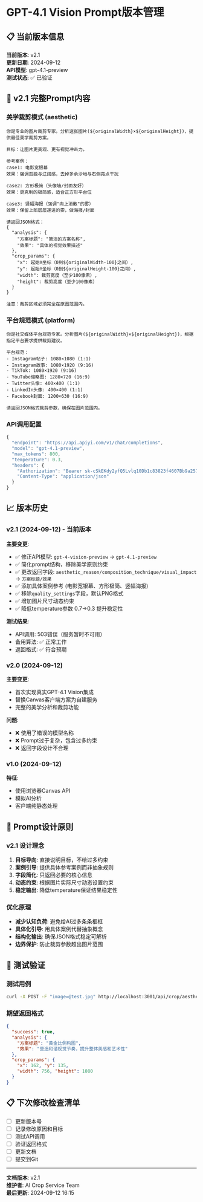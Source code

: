 # GPT-4.1 Vision Prompt版本管理

## 📋 当前版本信息

**当前版本**: v2.1  
**更新日期**: 2024-09-12  
**API模型**: gpt-4.1-preview  
**测试状态**: ✅ 已验证  

## 🎯 v2.1 完整Prompt内容

### 美学裁剪模式 (aesthetic)

```text
你是专业的图片裁剪专家。分析这张图片(${originalWidth}×${originalHeight})，提供最佳美学裁剪方案。

目标：让图片更美观、更有视觉冲击力。

参考案例：
case1: 电影宽银幕
效果：强调孤独与辽阔感，去掉多余沙地与右侧亮点干扰

case2: 方形极简（头像墙/封面友好） 
效果：更克制的极简感，适合正方形平台位

case3: 竖幅海报（强调"向上消散"的雾）
效果：保留上部层层递进的雾，做海报/封面

请返回JSON格式：
{
  "analysis": {
    "方案标题": "简洁的方案名称",
    "效果": "具体的视觉效果描述"
  },
  "crop_params": {
    "x": 起始X坐标（0到${originalWidth-100}之间）,
    "y": 起始Y坐标（0到${originalHeight-100}之间）,
    "width": 裁剪宽度（至少100像素）,
    "height": 裁剪高度（至少100像素）
  }
}

注意：裁剪区域必须完全在原图范围内。
```

### 平台规范模式 (platform)

```text
你是社交媒体平台规范专家。分析图片(${originalWidth}×${originalHeight})，根据指定平台要求提供裁剪建议。

平台规范：
- Instagram帖子: 1080×1080 (1:1)
- Instagram故事: 1080×1920 (9:16)
- TikTok: 1080×1920 (9:16)
- YouTube缩略图: 1280×720 (16:9)
- Twitter头像: 400×400 (1:1)
- LinkedIn头像: 400×400 (1:1)
- Facebook封面: 1200×630 (16:9)

请返回JSON格式裁剪参数，确保在图片范围内。
```

### API调用配置

```javascript
{
  "endpoint": "https://api.apiyi.com/v1/chat/completions",
  "model": "gpt-4.1-preview",
  "max_tokens": 800,
  "temperature": 0.3,
  "headers": {
    "Authorization": "Bearer sk-cSkEKdy2yfQ5Lvlq10Db1c83823f4607Bb9a25751bE9Ac37",
    "Content-Type": "application/json"
  }
}
```

## 📈 版本历史

### v2.1 (2024-09-12) - 当前版本
**主要变更**:
- ✅ 修正API模型: `gpt-4-vision-preview` → `gpt-4.1-preview`
- ✅ 简化prompt结构，移除美学原则约束
- ✅ 更改返回字段: `aesthetic_reason/composition_technique/visual_impact` → `方案标题/效果`
- ✅ 添加具体案例参考 (电影宽银幕、方形极简、竖幅海报)
- ✅ 移除`quality_settings`字段，默认PNG格式
- ✅ 增加图片尺寸动态约束
- ✅ 降低temperature参数 0.7→0.3 提升稳定性

**测试结果**:
- API调用: 503错误（服务暂时不可用）
- 备用算法: ✅ 正常工作
- 返回格式: ✅ 符合预期

### v2.0 (2024-09-12)
**主要变更**:
- 首次实现真实GPT-4.1 Vision集成
- 替换Canvas客户端方案为自建服务
- 完整的美学分析和裁剪功能

**问题**:
- ❌ 使用了错误的模型名称
- ❌ Prompt过于复杂，包含过多约束
- ❌ 返回字段设计不合理

### v1.0 (2024-09-12)
**特征**:
- 使用浏览器Canvas API
- 模拟AI分析
- 客户端纯静态处理

## 🔧 Prompt设计原则

### v2.1 设计理念
1. **目标导向**: 直接说明目标，不给过多约束
2. **案例引导**: 提供具体参考案例而非抽象规则
3. **字段简化**: 只返回必要的核心信息
4. **动态约束**: 根据图片实际尺寸动态设置约束
5. **稳定输出**: 降低temperature保证结果稳定性

### 优化原理
- **减少认知负荷**: 避免给AI过多条条框框
- **具体化引导**: 用具体案例代替抽象概念
- **结构化输出**: 确保JSON格式稳定可解析
- **边界保护**: 防止裁剪参数超出图片范围

## 🧪 测试验证

### 测试用例
```bash
curl -X POST -F "image=@test.jpg" http://localhost:3001/api/crop/aesthetic
```

### 期望返回格式
```json
{
  "success": true,
  "analysis": {
    "方案标题": "黄金比例构图",
    "效果": "营造和谐视觉节奏，提升整体美感和艺术性"
  },
  "crop_params": {
    "x": 162, "y": 135,
    "width": 756, "height": 1080
  }
}
```

## 📋 下次修改检查清单

- [ ] 更新版本号
- [ ] 记录修改原因和目标
- [ ] 测试API调用
- [ ] 验证返回格式
- [ ] 更新文档
- [ ] 提交到Git

---

**文档版本**: v2.1  
**维护者**: AI Crop Service Team  
**最后更新**: 2024-09-12 16:15